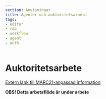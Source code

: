 ```yaml
---
section: Anvisningar
title: Agenter och auktoritetsarbete
tags:
- editor
- rda
- workflow
- agent
- auth
---
```


# Auktoritetsarbete

[Extern länk till MARC21-anpassad information](http://www.kb.se/rdakatalogisering/Auktoritetsarbete/)

**OBS! Detta arbetsflöde är under arbete**
